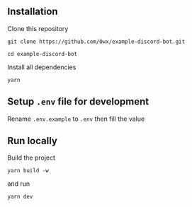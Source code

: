 ## Installation
Clone this repository
```
git clone https://github.com/0wx/example-discord-bot.git
```
```
cd example-discord-bot
```
Install all dependencies
```
yarn
```

## Setup `.env` file for development
Rename `.env.example` to `.env`
then fill the value

## Run locally
Build the project
```
yarn build -w
```

and run
```
yarn dev
```

